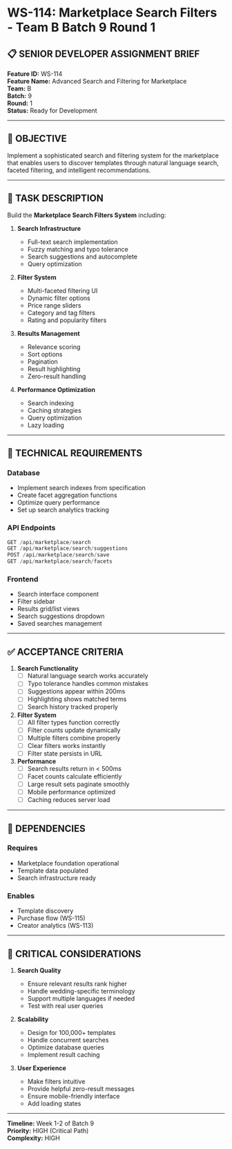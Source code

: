 # WS-114: Marketplace Search Filters - Team B Batch 9 Round 1

## 📋 SENIOR DEVELOPER ASSIGNMENT BRIEF

**Feature ID:** WS-114  
**Feature Name:** Advanced Search and Filtering for Marketplace  
**Team:** B  
**Batch:** 9  
**Round:** 1  
**Status:** Ready for Development  

---

## 🎯 OBJECTIVE

Implement a sophisticated search and filtering system for the marketplace that enables users to discover templates through natural language search, faceted filtering, and intelligent recommendations.

---

## 📝 TASK DESCRIPTION

Build the **Marketplace Search Filters System** including:

1. **Search Infrastructure**
   - Full-text search implementation
   - Fuzzy matching and typo tolerance
   - Search suggestions and autocomplete
   - Query optimization

2. **Filter System**
   - Multi-faceted filtering UI
   - Dynamic filter options
   - Price range sliders
   - Category and tag filters
   - Rating and popularity filters

3. **Results Management**
   - Relevance scoring
   - Sort options
   - Pagination
   - Result highlighting
   - Zero-result handling

4. **Performance Optimization**
   - Search indexing
   - Caching strategies
   - Query optimization
   - Lazy loading

---

## 🔧 TECHNICAL REQUIREMENTS

### Database
- Implement search indexes from specification
- Create facet aggregation functions
- Optimize query performance
- Set up search analytics tracking

### API Endpoints
```typescript
GET /api/marketplace/search
GET /api/marketplace/search/suggestions
POST /api/marketplace/search/save
GET /api/marketplace/search/facets
```

### Frontend
- Search interface component
- Filter sidebar
- Results grid/list views
- Search suggestions dropdown
- Saved searches management

---

## ✅ ACCEPTANCE CRITERIA

1. **Search Functionality**
   - [ ] Natural language search works accurately
   - [ ] Typo tolerance handles common mistakes
   - [ ] Suggestions appear within 200ms
   - [ ] Highlighting shows matched terms
   - [ ] Search history tracked properly

2. **Filter System**
   - [ ] All filter types function correctly
   - [ ] Filter counts update dynamically
   - [ ] Multiple filters combine properly
   - [ ] Clear filters works instantly
   - [ ] Filter state persists in URL

3. **Performance**
   - [ ] Search results return in < 500ms
   - [ ] Facet counts calculate efficiently
   - [ ] Large result sets paginate smoothly
   - [ ] Mobile performance optimized
   - [ ] Caching reduces server load

---

## 🔗 DEPENDENCIES

### Requires
- Marketplace foundation operational
- Template data populated
- Search infrastructure ready

### Enables
- Template discovery
- Purchase flow (WS-115)
- Creator analytics (WS-113)

---

## 🚨 CRITICAL CONSIDERATIONS

1. **Search Quality**
   - Ensure relevant results rank higher
   - Handle wedding-specific terminology
   - Support multiple languages if needed
   - Test with real user queries

2. **Scalability**
   - Design for 100,000+ templates
   - Handle concurrent searches
   - Optimize database queries
   - Implement result caching

3. **User Experience**
   - Make filters intuitive
   - Provide helpful zero-result messages
   - Ensure mobile-friendly interface
   - Add loading states

---

**Timeline:** Week 1-2 of Batch 9  
**Priority:** HIGH (Critical Path)  
**Complexity:** HIGH